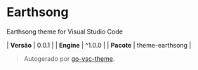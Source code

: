 # Earthsong

Earthsong theme for Visual Studio Code

| **Versão** | 0.0.1 |
| **Engine** | ^1.0.0 |
| **Pacote** | theme-earthsong |

> Autogerado por [go-vsc-theme](https://github.com/natalbu/go-vsc-theme).
